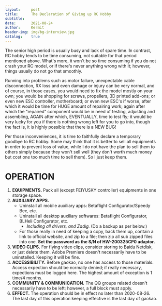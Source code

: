```yaml
---
layout:     post
title:      The Declaration of Giving up RC Hobby
subtitle:
date:       2021-08-24
author:     Kermit
header-img: img/bg-interview.jpg
catalog:    true
---
```


The senior high period is usually busy and lack of spare time. In contrast, RC hobby tends to be time consuming, not suitable for that period mentioned above. What's more, it won't be so time consuming if you do not crash your RC model, or if there's never anything wrong with it; however, things usually do not go that smoothly. 

Running into problems such as motor failure, unexpectable cable disconnection, RX loss and even damage or injury can be very normal, and of course, in those cases, you would need to fix the model mostly on your own; you would be shopping for screws, propellers, 3D printed add-ons; or even new ESC controller, motherboard; or even new ESC's if worse, after which it would be time for HUGE amount of repairing work; again after which the "repaired" component would be in need of testing, adjusting and assembling, AGAIN after which, EVENTUALLY, time to test fly; it would be very lucky for you if there is nothing wrong left for you to go into, though the fact is, it is highly possible that there is a NEW BUG! 

Per those inconveniences, it is time to faithfully declare a temporary goodbye to RC hobby. Some may think that it is better to sell all equipments in order to prevent loss of value, while I do not have the plan to sell them to others simply because they won't sell well (they don't worth much money but cost one too much time to sell them). So I just keep them.

# OPERATION

1. **EQUIPMENTS.** Pack all (except FEIYUSKY controller) equipments in one storage space.
2. **AUXILIARY APPS.**
    * Uninstall all mobile auxiliary apps: Betaflight Configurator/Speedy Bee, etc.
    * Uninstall all desktop auxiliary softwares: Betaflight Configurator, BLHeli Configurator, etc.
        * *Including all drivers, and Zadig.* (Do a backup as per below.)
    * For those really in need of keeping a copy, back them up, contain a link to official website, and zip to a file; then zip all sub zipped files into one. **Set the password as the S/N of HW-200325CP0 adaptor.**
3. **VIDEO CLIPS.** For flying video clips, consider storing to Baidu Netdisk, or just delete them. Adobe Premiere doesn't necessarily have to be uninstalled. Keeping it will be fine.
4. **ACCESSIBILITY.** Before gaokao, no one has access to those materials. Access expection should be normally denied; if really necessary, expections must be logged here. The highest amount of exception is 1 time/4 months.
5. **COMMUNITY & COMMUNICATION.** The QQ groups related doesn't necessarily have to be left; however, a full block must apply.
6. **EFFECT.** The operation should be in effect no later than 2020-08-26.  
The last day of this operation keeping effective is the last day of gaokao.

